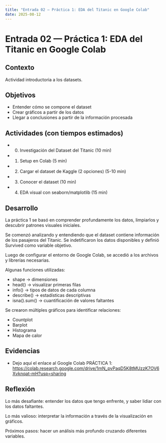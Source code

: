 ```yaml
---
title: "Entrada 02 — Práctica 1: EDA del Titanic en Google Colab"
date: 2025-08-12
---
```


# Entrada 02 — Práctica 1: EDA del Titanic en Google Colab

## Contexto
Actividad introductoria a los datasets.

## Objetivos
- Entender cómo se compone el dataset
- Crear gráficos a partir de los datos
- Llegar a conclusiones a partir de la información procesada

## Actividades (con tiempos estimados)
- 0. Investigación del Dataset del Titanic (10 min)
- 1. Setup en Colab (5 min)
- 2. Cargar el dataset de Kaggle (2 opciones) (5-10 min)
- 3. Conocer el dataset (10 min)
- 4. EDA visual con seaborn/matplotlib (15 min)

## Desarrollo
La práctica 1 se basó en comprender profundamente los datos, limpiarlos y descubrir patrones visuales iniciales.

Se comenzó analizando y entendiendo que el dataset contiene información de los pasajeros del Titanic. Se indetificaron los datos disponibles y definió Survived como variable objetivo.

Luego de configurar el entorno de Google Colab, se accedió a los archivos y librerías necesarias.

Algunas funciones utilizadas:
- shape -> dimensiones
- head() -> visualizar primeras filas
- info() -> tipos de datos de cada columna
- describe() -> estadísticas descriptivas
- isna().sum() -> cuantificación de valores faltantes

Se crearon múltiples gráficos para identificar relaciones:
- Countplot
- Barplot
- Histograma
- Mapa de calor

## Evidencias
- Dejo aquí el enlace al Google Colab PRÁCTICA 1: https://colab.research.google.com/drive/1mN_pvPaqD5K8tMUzzK7OV6Xvknqat-mH?usp=sharing

## Reflexión
Lo más desafiante: entender los datos que tengo enfrente, y saber lidiar con los datos faltantes.

Lo más valioso: interpretar la información a través de la visualización en gráficos.

Próximos pasos: hacer un análisis más profundo cruzando diferentes variables.

